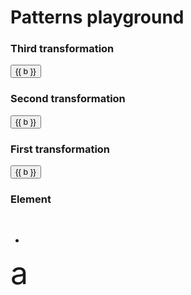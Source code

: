 # Patterns playground

<f-card background border="var(--lightgray)">

### Third transformation

<button :style="{ margin: '2px 0', border: 'none', background: i == get('type1',0) ? 'var(--yellow)' : '', }" v-for="(b,i) in [
  'None',
  'Translate',
  'Rotate',
  'Scale',
  'Reflect X',
  'Reflect Y',
  'Rect grid',
  'Brick grid',
  'Hex grid',
  'Circle grid 1',
  'Circle grid 2'
]" v-on:click="() => set('type1', i)">
{{ b }}
</button>

<p />

<f-slider v-if="[6,7,8].indexOf(get('type1',0)) !== -1" title="Grid step" value="1" from="0" to="2" set="step1" step="0.01" />

<div v-if="get('type1',0) == 1">

  <f-slider title="X offset" from="0" to="2" set="x1" step="0.01" />
  <f-slider title="Y offset" from="0" to="2" set="y1" step="0.01" />  

</div>

<f-slider v-if="get('type1',0) == 2" title="Rotation" set="rotation1" step="0.01" />

<f-slider v-if="get('type1',0) == 3" title="Scale" set="scale1" value="1" from="0.1" to="4" step="0.01" />

<div v-if="[9,10].indexOf(get('type1',0)) !== -1">
  <f-slider title="Circluar grid count" value="6" from="2" to="32" set="c1" integer />
  <f-slider title="Circular grid radius" value="1" from="0" to="2" set="r1" step="0.01" />
</div>

<f-slider v-if="[4,5].indexOf(get('type1',0)) !== -1" title="Reflection offset" value="0" from="-1" to="4" set="rstep1" />

<f-card background border="var(--lightgray)">

### Second transformation

<button :style="{ margin: '2px 0', border: 'none', background: i == get('type2',0) ? 'var(--yellow)' : '', }" v-for="(b,i) in [
  'None',
  'Translate',
  'Rotate',
  'Scale',
  'Reflect X',
  'Reflect Y',
  'Rect grid',
  'Brick grid',
  'Hex grid',
  'Circle grid 1',
  'Circle grid 2'
]" v-on:click="() => set('type2', i)">
{{ b }}
</button>

<p />

<f-slider v-if="[6,7,8].indexOf(get('type2',0)) !== -1" title="Grid step" value="1" from="0" to="2" set="step2" step="0.01" />

<div v-if="get('type2',0) == 1">

  <f-slider title="X offset" from="0" to="2" set="x2" step="0.01" />
  <f-slider title="Y offset" from="0" to="2" set="y2" step="0.01" />  

</div>

<f-slider v-if="get('type2',0) == 2" title="Rotation" set="rotation2" step="0.01" />

<f-slider v-if="get('type2',0) == 3" title="Scale" set="scale2" value="1" from="0.1" to="4" step="0.01" />

<div v-if="[9,10].indexOf(get('type2',0)) !== -1">
  <f-slider title="Circluar grid count" value="6" from="2" to="32" set="c2" integer />
  <f-slider title="Circular grid radius" value="1" from="0" to="2" set="r2" step="0.01" />
</div>

<f-slider v-if="[4,5].indexOf(get('type2',0)) !== -1" title="Reflection offset" value="0" from="-1" to="4" set="rstep2" />

<f-card background border="var(--lightgray)">

### First transformation

<button :style="{ margin: '2px 0', border: 'none', background: i == get('type3',0) ? 'var(--yellow)' : '', }" v-for="(b,i) in [
  'None',
  'Translate',
  'Rotate',
  'Scale',
  'Reflect X',
  'Reflect Y',
  'Rect grid',
  'Brick grid',
  'Hex grid',
  'Circle grid 1',
  'Circle grid 2'
]" v-on:click="() => set('type3', i)">
{{ b }}
</button>

<p />

<f-slider v-if="[6,7,8].indexOf(get('type3',0)) !== -1" title="Grid step" value="1" from="0" to="2" set="step3" step="0.01" />

<div v-if="get('type3',0) == 1">

  <f-slider title="X offset" from="0" to="2" set="x3" step="0.01" />
  <f-slider title="Y offset" from="0" to="2" set="y3" step="0.01" />  

</div>

<f-slider v-if="get('type3',0) == 2" title="Rotation" set="rotation3" step="0.01" />

<f-slider v-if="get('type3',0) == 3" title="Scale" set="scale3" value="1" from="0.1" to="4" step="0.01" />

<div v-if="[9,10].indexOf(get('type3',0)) !== -1">
  <f-slider title="Circluar grid count" value="6" from="2" to="32" set="c3" integer />
  <f-slider title="Circular grid radius" value="1" from="0" to="2" set="r3" step="0.01" />
</div>

<f-slider v-if="[4,5].indexOf(get('type3',0)) !== -1" title="Reflection offset" value="0" from="-1" to="4" set="rstep3" />

<f-card background border="var(--lightgray)">

### Element

<f-buttons :buttons="['Character','Box','Circle']" set="el" />

<f-slider v-if="get('el') > 0" title="Radius" value="0.25" from="0.1" to="1" set="r" />

<f-slider v-if="get('el') > 0" title="Border radius" value="3" from="1" to="30" integer set="stroke" />

<f-buttons v-if="get('el') > 0" :buttons="['Empty','Filled']" set="fill" />

<f-slider v-if="get('el') > 0" title="Opacity" value="1" from="0.001" to="1" set="opacity" />


&nbsp;

</f-card>

</f-card>

</f-card>

</f-card>

-

<f-scene grid width="400" height="400">
  	<component :is="['f-group','f-group','f-group','f-group','f-mirror-x','f-mirror-y', 'f-grid-pattern','f-brick-pattern','f-hex-pattern','f-circle-pattern','f-spin-pattern'][get('type1',0)]"
    :step="[4,5].indexOf(get('type1',0)) !== -1 ? get('rstep1',0) : get('step1',1)"
    :r="[4,5].indexOf(get('type1',0)) !== -1 ? 4 : get('r1',0)"
    :count="get('c1',6)"
    :position="[get('x1',0),get('y1',0)]"
    :rotation="get('rotation1',0)"
    :scale="get('scale1',1)"
   	>
  	<component :is="['f-group','f-group','f-group','f-group','f-mirror-x','f-mirror-y', 'f-grid-pattern','f-brick-pattern','f-hex-pattern','f-circle-pattern','f-spin-pattern'][get('type2',0)]"
    :step="[4,5].indexOf(get('type2',0)) !== -1 ? get('rstep2',0) : get('step2',1)"
    :r="[4,5].indexOf(get('type2',0)) !== -1 ? 4 : get('r2',0)"
    :count="get('c2',6)"
    :position="[get('x2',0),get('y2',0)]"
    :rotation="get('rotation2',0)"
    :scale="get('scale2',1)"
   	>
    <component :is="['f-group','f-group','f-group','f-group','f-mirror-x','f-mirror-y', 'f-grid-pattern','f-brick-pattern','f-hex-pattern','f-circle-pattern','f-spin-pattern'][get('type3',0)]"
    :step="[4,5].indexOf(get('type3',0)) !== -1 ? get('rstep3',0) : get('step3',1)"
    :r="[4,5].indexOf(get('type3',0)) !== -1 ? 4 : get('r3',0)"
    :count="get('c3',6)"
    :position="[get('x3',0),get('y3',0)]"
    :rotation="get('rotation3',0)"
    :scale="get('scale3',1)"
   	>
			<component :is="['f-text','f-box','f-circle'][get('el',0)]" style="font-size: 50px" :r="get('el',0) == 1 ? get('r',0.25) * 2 : get('r',0.25)"
      :stroke-width="get('stroke', 3)"
      :fill="get('el', 0) == 0 ? color('primary') : ['rgba(0,0,0,0)',color('primary')][get('fill',0)]"
      :opacity="get('opacity',1)"
      >a</component>
    </component>
    </component>
    </component>
</f-scene>